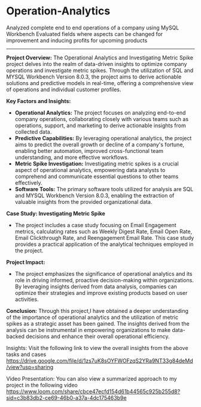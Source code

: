 # Operation-Analytics
Analyzed complete end to end operations of a company using MySQL Workbench
Evaluated fields where aspects can be changed for improvement and inducing profits for upcoming products 
______________________________________________________________________________________________________________________________________________________________________________

**Project Overview:**
The Operational Analytics and Investigating Metric Spike project delves into the realm of data-driven insights to optimize company operations and investigate metric spikes. Through the utilization of SQL and MYSQL Workbench Version 8.0.3, the project aims to derive actionable solutions and predictive models in real-time, offering a comprehensive view of operations and individual customer profiles.

**Key Factors and Insights:**
- **Operational Analytics:** The project focuses on analyzing end-to-end company operations, collaborating closely with various teams such as operations, support, and marketing to derive actionable insights from collected data.
- **Predictive Capabilities:** By leveraging operational analytics, the project aims to predict the overall growth or decline of a company's fortune, enabling better automation, improved cross-functional team understanding, and more effective workflows.
- **Metric Spike Investigation:** Investigating metric spikes is a crucial aspect of operational analytics, empowering data analysts to comprehend and communicate essential questions to other teams effectively.
- **Software Tools:** The primary software tools utilized for analysis are SQL and MYSQL Workbench Version 8.0.3, enabling the extraction of valuable insights from the provided organizational data.

**Case Study: Investigating Metric Spike**
- The project includes a case study focusing on Email Engagement metrics, calculating rates such as Weekly Digest Rate, Email Open Rate, Email Clickthrough Rate, and Reengagement Email Rate. This case study provides a practical application of the analytical techniques employed in the project.

**Project Impact:**
- The project emphasizes the significance of operational analytics and its role in driving informed, proactive decision-making within organizations. By leveraging insights derived from data analysis, companies can optimize their strategies and improve existing products based on user activities.

**Conclusion:**
Through this project,I have obtained a deeper understanding of the importance of operational analytics and the utilization of metric spikes as a strategic asset has been gained. The insights derived from the analysis can be instrumental in empowering organizations to make data-backed decisions and enhance their overall operational efficiency.

Insights:
Visit the following link to view the overall insights from the above tasks and cases
https://drive.google.com/file/d/1zs7uK8sOYFWOFzqS2YRa9NT33g84deMd/view?usp=sharing

Video Presentation:
You can also view a summarized approach to my project in the following video
https://www.loom.com/share/cbce47ecfd154d61b44565c925b255d8?sid=c3b83db2-ce69-46b0-a37a-4dc175463b9e

